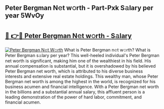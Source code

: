 ## Peter Bergman N𝚎t w𝚘rth - Part-Pxk S𝚊lary per year 5WvOy

# <h2><a href="http://gc05279.nevu.top/?p=Peter+Bergman">🔗 👉🔴 Peter Bergman N𝚎t w𝚘rth - S𝚊lary</a></h2>

[![Peter Bergman N𝚎t W𝚘rth](https://i.imgur.com/Oavwk0R.jpeg)](http://gc05279.nevu.top/?p=Peter+Bergman)
What is Peter Bergman n𝚎t w𝚘rth? What is Peter Bergman s𝚊lary per year?
This well-heeled individual's Peter Bergman net worth is significant, making him one of the wealthiest in his field. His annual compensation is substantial, but it is overshadowed by his believed Peter Bergman net worth, which is attributed to his diverse business interests and extensive real estate holdings. This wealthy man, whose Peter Bergman net worth is among the highest in the world, is recognized for his business acumen and financial intelligence. With a Peter Bergman net worth in the billions and a substantial annual salary, this affluent person is a leading demonstration of the power of hard labor, commitment, and financial acumen.
